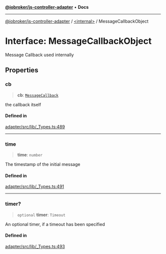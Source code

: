 [**@iobroker/js-controller-adapter**](../../README.md) • **Docs**

***

[@iobroker/js-controller-adapter](../../globals.md) / [\<internal\>](../README.md) / MessageCallbackObject

# Interface: MessageCallbackObject

Message Callback used internally

## Properties

### cb

> **cb**: [`MessageCallback`](../type-aliases/MessageCallback.md)

the callback itself

#### Defined in

[adapter/src/lib/\_Types.ts:489](https://github.com/ioBroker/ioBroker.js-controller/blob/6e6387bb66b8177b201746ee5d7461396c3654ed/packages/adapter/src/lib/_Types.ts#L489)

***

### time

> **time**: `number`

The timestamp of the initial message

#### Defined in

[adapter/src/lib/\_Types.ts:491](https://github.com/ioBroker/ioBroker.js-controller/blob/6e6387bb66b8177b201746ee5d7461396c3654ed/packages/adapter/src/lib/_Types.ts#L491)

***

### timer?

> `optional` **timer**: `Timeout`

An optional timer, if a timeout has been specified

#### Defined in

[adapter/src/lib/\_Types.ts:493](https://github.com/ioBroker/ioBroker.js-controller/blob/6e6387bb66b8177b201746ee5d7461396c3654ed/packages/adapter/src/lib/_Types.ts#L493)
